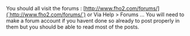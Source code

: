 ---
---
You should all visit the forums : [http://www.fho2.com/forums/](`http://www.fho2.com/forums/`) or Via Help > Forums ... You will need to make a forum account if you havent done so already to post properly in them but you should be able to read most of the posts.